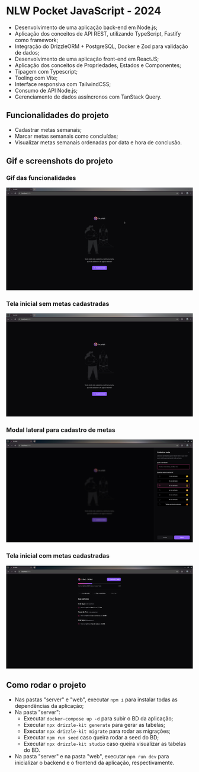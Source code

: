 # NLW Pocket JavaScript - 2024

- Desenvolvimento de uma aplicação back-end em Node.js;
- Aplicação dos conceitos de API REST, utilizando TypeScript, Fastify como framework;
- Integração do DrizzleORM + PostgreSQL, Docker e Zod para validação de dados;
- Desenvolvimento de uma aplicação front-end em ReactJS;
- Aplicação dos conceitos de Propriedades, Estados e Componentes;
- Tipagem com Typescript;
- Tooling com Vite; 
- Interface responsiva com TailwindCSS;
- Consumo de API Node.js;
- Gerenciamento de dados assíncronos com TanStack Query.

## Funcionalidades do projeto

- Cadastrar metas semanais;
- Marcar metas semanais como concluídas;
- Visualizar metas semanais ordenadas por data e hora de conclusão.

## Gif e screenshots do projeto

### Gif das funcionalidades
![in-orbit-gif](img/in-orbit.gif)

### Tela inicial sem metas cadastradas
![in-orbit-empty](img/in-orbit-empty.png)

### Modal lateral para cadastro de metas
![in-orbit-side-modal](img/in-orbit-side-modal.png)

### Tela inicial com metas cadastradas
![in-orbit-filled](img/in-orbit-filled.png)

## Como rodar o projeto

- Nas pastas "server" e "web", executar `npm i` para instalar todas as dependências da aplicação;
- Na pasta "server":
  - Executar `docker-compose up -d` para subir o BD da aplicação;
  - Executar `npx drizzle-kit generate` para gerar as tabelas;
  - Executar `npx drizzle-kit migrate` para rodar as migrações;
  - Executar `npm run seed` caso queira rodar a seed do BD;
  - Executar `npx drizzle-kit studio` caso queira visualizar as tabelas do BD.
- Na pasta "server" e na pasta "web", executar `npm run dev` para inicializar o backend e o frontend da aplicação, respectivamente.